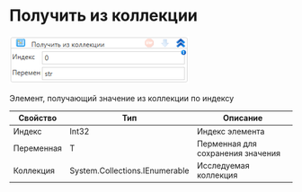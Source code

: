# Получить из коллекции

![](<../../../../.gitbook/assets/image (339).png>)

Элемент, получающий значение из коллекции по индексу

| Свойство   | Тип                            | Описание                          |
| ---------- | ------------------------------ | --------------------------------- |
| Индекс     | Int32                          | Индекс элемента                   |
| Переменная | T                              | Перменная для сохранения значения |
| Коллекция  | System.Collections.IEnumerable | Исследуемая коллекция             |

